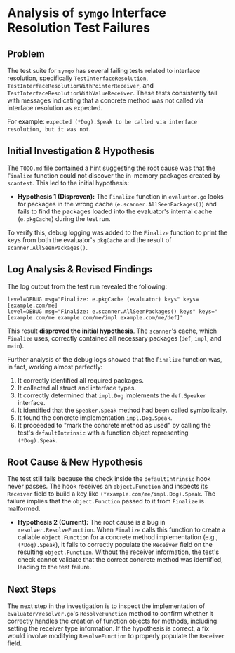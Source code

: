 # Analysis of `symgo` Interface Resolution Test Failures

## Problem

The test suite for `symgo` has several failing tests related to interface resolution, specifically `TestInterfaceResolution`, `TestInterfaceResolutionWithPointerReceiver`, and `TestInterfaceResolutionWithValueReceiver`. These tests consistently fail with messages indicating that a concrete method was not called via interface resolution as expected.

For example: `expected (*Dog).Speak to be called via interface resolution, but it was not`.

## Initial Investigation & Hypothesis

The `TODO.md` file contained a hint suggesting the root cause was that the `Finalize` function could not discover the in-memory packages created by `scantest`. This led to the initial hypothesis:

*   **Hypothesis 1 (Disproven):** The `Finalize` function in `evaluator.go` looks for packages in the wrong cache (`e.scanner.AllSeenPackages()`) and fails to find the packages loaded into the evaluator's internal cache (`e.pkgCache`) during the test run.

To verify this, debug logging was added to the `Finalize` function to print the keys from both the evaluator's `pkgCache` and the result of `scanner.AllSeenPackages()`.

## Log Analysis & Revised Findings

The log output from the test run revealed the following:

```
level=DEBUG msg="Finalize: e.pkgCache (evaluator) keys" keys=[example.com/me]
level=DEBUG msg="Finalize: e.scanner.AllSeenPackages() keys" keys="[example.com/me example.com/me/impl example.com/me/def]"
```

This result **disproved the initial hypothesis**. The `scanner`'s cache, which `Finalize` uses, correctly contained all necessary packages (`def`, `impl`, and `main`).

Further analysis of the debug logs showed that the `Finalize` function was, in fact, working almost perfectly:
1.  It correctly identified all required packages.
2.  It collected all struct and interface types.
3.  It correctly determined that `impl.Dog` implements the `def.Speaker` interface.
4.  It identified that the `Speaker.Speak` method had been called symbolically.
5.  It found the concrete implementation `impl.Dog.Speak`.
6.  It proceeded to "mark the concrete method as used" by calling the test's `defaultIntrinsic` with a function object representing `(*Dog).Speak`.

## Root Cause & New Hypothesis

The test still fails because the check inside the `defaultIntrinsic` hook never passes. The hook receives an `object.Function` and inspects its `Receiver` field to build a key like `(*example.com/me/impl.Dog).Speak`. The failure implies that the `object.Function` passed to it from `Finalize` is malformed.

*   **Hypothesis 2 (Current):** The root cause is a bug in `resolver.ResolveFunction`. When `Finalize` calls this function to create a callable `object.Function` for a concrete method implementation (e.g., `(*Dog).Speak`), it fails to correctly populate the `Receiver` field on the resulting `object.Function`. Without the receiver information, the test's check cannot validate that the correct concrete method was identified, leading to the test failure.

## Next Steps

The next step in the investigation is to inspect the implementation of `evaluator/resolver.go`'s `ResolveFunction` method to confirm whether it correctly handles the creation of function objects for methods, including setting the receiver type information. If the hypothesis is correct, a fix would involve modifying `ResolveFunction` to properly populate the `Receiver` field.
